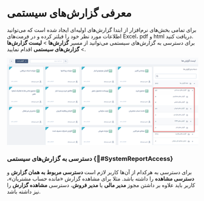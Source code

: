 # معرفی گزارش‌های سیستمی
برای تمامی‌ بخش‌های نرم‌افزار از ابتدا گزارش‌های اولیه‌ای ایجاد شده است که می‌توانید اطلاعات مورد نظر خود را فیلتر کرده و در فرمت‌های Excel، pdf و html دریافت کنید.<br>
برای دسترسی به گزارش‌های سیستمی می‌توانید از مسیر **گزارش‌ها** > **لیست گزارش‌ها** > **گزارش‌های سیستمی** اقدام نمایید.<br>

![نمای کلی از لیست گزارش‌های سیستمی](./Images/SystemReportsOverView.png)
### دسترسی به گزارش‌های سیستمی {#ُSystemReportAccess}
برای دسترسی به هرکدام از آن‌ها کاربر لازم است **دسترسی مربوط به همان گزارش** و **دسترسی مشاهده** را داشته باشد. مثلا برای مشاهده گزارش «مانده حساب مشتریان»، کاربر باید علاوه بر داشتن مجوز **مدیر مالی** یا **مدیر فروش**، دسترسی **مشاهده گزارش** را نیز داشته باشد.
